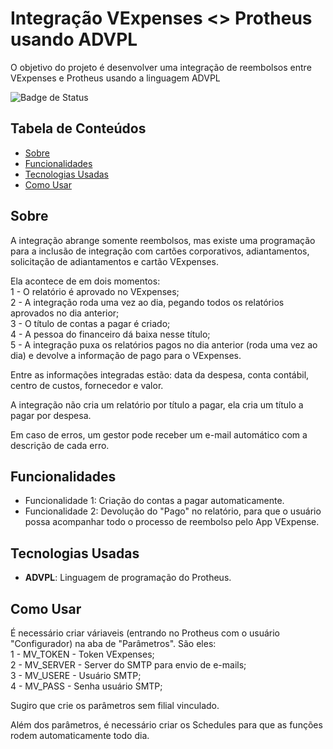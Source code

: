 # Integração VExpenses <> Protheus usando ADVPL

O objetivo do projeto é desenvolver uma integração de reembolsos entre VExpenses e Protheus usando a linguagem ADVPL

![Badge de Status](https://img.shields.io/badge/status-em%20desenvolvimento-orange)  <!-- Opcional -->

## Tabela de Conteúdos
- [Sobre](#sobre)
- [Funcionalidades](#funcionalidades)
- [Tecnologias Usadas](#tecnologias-usadas)
- [Como Usar](#como-usar)


## Sobre

A integração abrange somente reembolsos, mas existe uma programação para a inclusão de integração com cartões corporativos, adiantamentos, solicitação de adiantamentos e cartão VExpenses.

Ela acontece de em dois momentos:  
  1 - O relatório é aprovado no VExpenses;  
  2 - A integração roda uma vez ao dia, pegando todos os relatórios aprovados no dia anterior;  
  3 - O título de contas a pagar é criado;  
  4 - A pessoa do financeiro dá baixa nesse título;  
  5 - A integração puxa os relatórios pagos no dia anterior (roda uma vez ao dia) e devolve a informação de pago para o VExpenses.  

  Entre as informações integradas estão: data da despesa, conta contábil, centro de custos, fornecedor e valor.  

  A integração não cria um relatório por título a pagar, ela cria um título a pagar por despesa.  

  Em caso de erros, um gestor pode receber um e-mail automático com a descrição de cada erro.  

## Funcionalidades

- Funcionalidade 1: Criação do contas a pagar automaticamente.  
- Funcionalidade 2: Devolução do "Pago" no relatório, para que o usuário possa acompanhar todo o processo de reembolso pelo App VExpense.  

## Tecnologias Usadas

- **ADVPL**: Linguagem de programação do Protheus.  

## Como Usar

É necessário criar váriaveis (entrando no Protheus com o usuário "Configurador) na aba de "Parâmetros". São eles:  
  1 - MV_TOKEN - Token VExpenses;  
  2 - MV_SERVER - Server do SMTP para envio de e-mails;  
  3 - MV_USERE - Usuário SMTP;  
  4 - MV_PASS - Senha usuário SMTP;  

Sugiro que crie os parâmetros sem filial vinculado.  

Além dos parâmetros, é necessário criar os Schedules para que as funções rodem automaticamente todo dia.  
